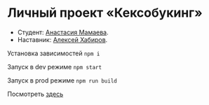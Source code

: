 # Личный проект «Кексобукинг»

* Студент: [Анастасия Мамаева](https://up.htmlacademy.ru/javascript/27/user/2044447).
* Наставник: [Алексей Хабиров](https://htmlacademy.ru/profile/alex_khab).

Установка зависимостей ```npm i```

Запуск в dev режиме ```npm start```

Запуск в prod режиме ```npm run build```

Посмотреть [здесь](https://kekeksobooking.vercel.app/)
